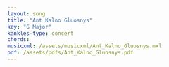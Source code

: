```yaml
---
layout: song
title: "Ant Kalno Gluosnys"
key: "G Major"
kankles-type: concert
chords:
musicxml: /assets/musicxml/Ant_Kalno_Gluosnys.mxl
pdf: /assets/pdfs/Ant_Kalno_Gluosnys.pdf
---
```

